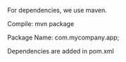 For dependencies, we use maven.

Compile: mvn package

Package Name: com.mycompany.app;

Dependencies are added in pom.xml
